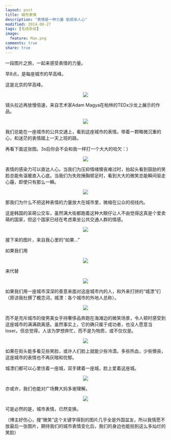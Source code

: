 ```yaml
---
layout: post
title: 城市表情
description: "表情是一种力量 能感染人心"
modified: 2014-08-27
tags: [毛线杂谈]
image:
  feature: Max.png
comments: true
share: true
---
```


一段图片之旅，一起来感受表情的力量。

早8点，是每座城市的早高峰。

这是北京的早高峰。

<div style="text-align:center">
    <figure>
        <a><img src="/images/blog/8am-in-beijing.jpg"/></a>
    </figure>
</div>

镜头拉近再放慢倍速，来自艺术家Adam Magya在柏林的TEDx沙龙上展示的作品。

<div style="text-align:center">
    <figure>
        <a><img src="/images/blog/slowly-faces-in-beijing-subway.gif"/></a>
    </figure>
</div>

我们总能在一座城市的公共交通上，看到这座城市的表情。带着一颗略微沉重的心，和迷茫的表情踏上一天上班的路。

再看下面这张图。3s后你会不会和我一样打一个大大的哈欠：）

<div style="text-align:center">
    <figure>
        <a><img src="/images/blog/tired.jpg"/></a>
    </figure>
</div>

表情的感染力可以直达人心。当我们为压抑情绪懊丧难过时，抬起头看到鼓励的笑脸总能有温暖直入心底。当我们为失败捶胸顿足时，看到大大的微笑总能瞬间驱走心霾，即使只有那么一瞬。

<div style="text-align:center">
    <figure>
        <a><img src="/images/blog/smiling-faces.jpg"/></a>
    </figure>
</div>

那我们为什么不把这种表情的力量放大在城市里，微缩在公众的视线内。

这是韩国的呆萌公交车，虽然满大街都跑着这种大眼仔让人不由觉得这真是个爱卖萌的国家，但这个国家已经在考虑乘坐公共交通人群的情感。

<div style="text-align:center">
    <figure>
        <a><img src="/images/blog/bus-in-Korea.jpg"/></a>
    </figure>
</div>

接下来的图片，来自我心里的“如果...”

如果我们用

<div style="text-align:center">
    <figure>
        <a><img src="/images/blog/smiling-face-in-subway.jpg"/></a>
    </figure>
</div>

来代替

<div style="text-align:center">
    <figure>
        <a><img src="/images/blog/subway-passageway-2.jpg"/></a>
    </figure>
</div>

如果我们用一座城市深深的善意来面对这座城市内的人，和外来打拼的“城漂”们（原谅我杜撰了概念词，城漂：各个城市的外地人总称）。

<div style="text-align:center">
    <figure>
        <a><img src="/images/blog/tickets.jpg"/></a>
    </figure>
</div>

而不是充斥城市的俊男美女手持奢侈品奔跑在海滩边的微笑场景，令人顿时感受到这座城市的满满疏离感。虽然事实上，它的确只属于成功者，也没人愿意当loser。但总觉得，人该为梦想奔忙，而不是为物质，或不仅仅是。

<div style="text-align:center">
    <figure>
        <a><img src="/images/blog/gucci.jpg"/></a>
    </figure>
</div>

如果在街头能多看见些笑脸，或许人们脸上就能少些冷漠。多些热血，少些懊丧，这座城市的表情也不再灰暗和忧郁。

城漂们都可以心里住着一座城，双手建着一座城，脸上爱着这座城。

<div style="text-align:center">
    <figure>
        <a><img src="/images/blog/piaoer.jpg"/></a>
    </figure>
</div>

亦或许，我们也能对广场舞大妈多谢理解。

<div style="text-align:center">
    <figure>
        <a><img src="/images/blog/dancing.jpg"/></a>
    </figure>
</div>

可是必然的是，城市表情，已然变换。

（博主好伤心，搜“微笑”这个关键字得到的图片几乎全是外国盆友，所以我情愿不放最后一张图片，期待我们的城市表情变化后，我们的身边也能拍到这么多灿烂的笑脸）